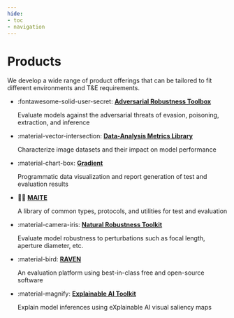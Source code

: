 ```yaml
---
hide:
- toc
- navigation
---
```


# Products

We develop a wide range of product offerings that can be tailored to fit different environments and T&E requirements. 

<div class="grid cards" markdown>

-   :fontawesome-solid-user-secret: [**Adversarial Robustness Toolbox**](art.md)

    Evaluate models against the adversarial threats of evasion, poisoning, extraction, and inference

-   :material-vector-intersection: [**Data-Analysis Metrics Library**](daml.md)

    Characterize image datasets and their impact on model performance

-   :material-chart-box: [**Gradient**](gradient.md)

    Programmatic data visualization and report generation of test and evaluation results

-   :pirate_flag: [**MAITE**](maite.md)

    A library of common types, protocols, and utilities for test and evaluation

-   :material-camera-iris: [**Natural Robustness Toolkit**](nrtk.md)

    Evaluate model robustness to perturbations such as focal length, aperture diameter, etc.

-   :material-bird: [**RAVEN**](raven.md)

    An evaluation platform using best-in-class free and open-source software

-   :material-magnify: [**Explainable AI Toolkit**](xaitk.md)

    Explain model inferences using eXplainable AI visual saliency maps

</div>
